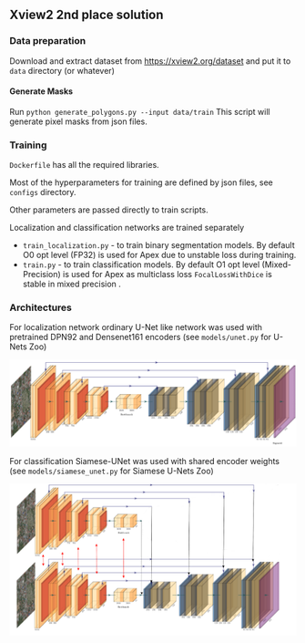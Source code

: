 ## Xview2 2nd place solution

### Data preparation

Download and extract dataset from https://xview2.org/dataset and put it to `data` directory (or whatever)
 
 #### Generate Masks
 
 Run `python generate_polygons.py --input data/train`
 This script will generate pixel masks from json files.
 
 ### Training
`Dockerfile` has all the required libraries.  
 
Most of the hyperparameters for training are defined by json files, see `configs` directory. 

Other parameters are passed directly to train scripts. 

Localization and classification networks are trained separately
* `train_localization.py` - to train binary segmentation models. By default O0 opt level (FP32) is used for Apex due to unstable loss during training.
* `train.py` - to train classification models. By default O1 opt level (Mixed-Precision) is used for Apex as multiclass loss `FocalLossWithDice` is stable in mixed precision .

### Architectures

For localization network ordinary U-Net like network was used with pretrained DPN92 and Densenet161 encoders (see `models/unet.py` for U-Nets Zoo)
 
 ![alt text](assets/dpn_unet.png)

For classification Siamese-UNet was used with shared encoder weights (see `models/siamese_unet.py` for Siamese U-Nets Zoo)

 ![alt text](assets/siamese_dpn.png)
